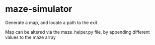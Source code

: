 # maze-simulator

Generate a map, and locate a path to the exit

Map can be altered via the maze_helper.py file, by appending different values to the maze array
